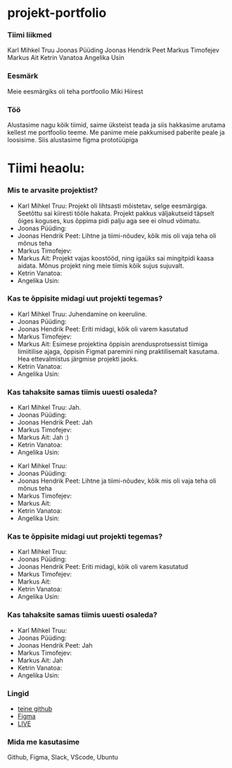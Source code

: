 # projekt-portfolio

### Tiimi liikmed

Karl Mihkel Truu
Joonas Püüding
Joonas Hendrik Peet
Markus Timofejev
Markus Ait
Ketrin Vanatoa
Angelika Usin

### Eesmärk

Meie eesmärgiks oli teha portfoolio Miki Hiirest

### Töö

Alustasime nagu kõik tiimid, saime üksteist teada ja siis hakkasime arutama kellest me portfoolio teeme. Me panime meie pakkumised paberite peale ja loosisime. Siis alustasime figma prototüüpiga

# Tiimi heaolu:

### Mis te arvasite projektist?

- Karl Mihkel Truu: Projekt oli lihtsasti mõistetav, selge eesmärgiga. Seetõttu sai kiiresti tööle hakata. Projekt pakkus väljakutseid täpselt õiges koguses, kus õppima pidi palju aga see ei olnud võimatu.
- Joonas Püüding:
- Joonas Hendrik Peet: Lihtne ja tiimi-nõudev, kõik mis oli vaja teha oli mõnus teha
- Markus Timofejev:
- Markus Ait: Projekt vajas koostööd, ning igaüks sai mingitpidi kaasa aidata. Mõnus projekt ning meie tiimis kõik sujus sujuvalt.
- Ketrin Vanatoa:
- Angelika Usin:

### Kas te õppisite midagi uut projekti tegemas?

- Karl Mihkel Truu: Juhendamine on keeruline.
- Joonas Püüding:
- Joonas Hendrik Peet: Eriti midagi, kõik oli varem kasutatud
- Markus Timofejev:
- Markus Ait: Esimese projektina õppisin arendusprotsessist tiimiga limiitilise ajaga, õppisin Figmat paremini ning praktilisemalt kasutama. Hea ettevalmistus järgmise projekti jaoks.
- Ketrin Vanatoa:
- Angelika Usin:

### Kas tahaksite samas tiimis uuesti osaleda?

- Karl Mihkel Truu: Jah.
- Joonas Püüding:
- Joonas Hendrik Peet: Jah
- Markus Timofejev:
- Markus Ait: Jah :)
- Ketrin Vanatoa:
- Angelika Usin:

* Karl Mihkel Truu:
* Joonas Püüding:
* Joonas Hendrik Peet: Lihtne ja tiimi-nõudev, kõik mis oli vaja teha oli mõnus teha
* Markus Timofejev:
* Markus Ait: 
* Ketrin Vanatoa:
* Angelika Usin:

### Kas te õppisite midagi uut projekti tegemas?

- Karl Mihkel Truu:
- Joonas Püüding:
- Joonas Hendrik Peet: Eriti midagi, kõik oli varem kasutatud
- Markus Timofejev:
- Markus Ait: 
- Ketrin Vanatoa:
- Angelika Usin:

### Kas tahaksite samas tiimis uuesti osaleda?

- Karl Mihkel Truu:
- Joonas Püüding:
- Joonas Hendrik Peet: Jah
- Markus Timofejev:
- Markus Ait: Jah
- Ketrin Vanatoa:
- Angelika Usin:

### Lingid

- [teine github](https://github.com/maq30/Portfolio)
- [Figma](https://www.figma.com/files/team/1037688853642240855/MikiHiirePort?fuid=771654016519768350)
- [LIVE](https://tak19pyyding.itmajakas.ee/port/)

### Mida me kasutasime

Github, Figma, Slack, VScode, Ubuntu
